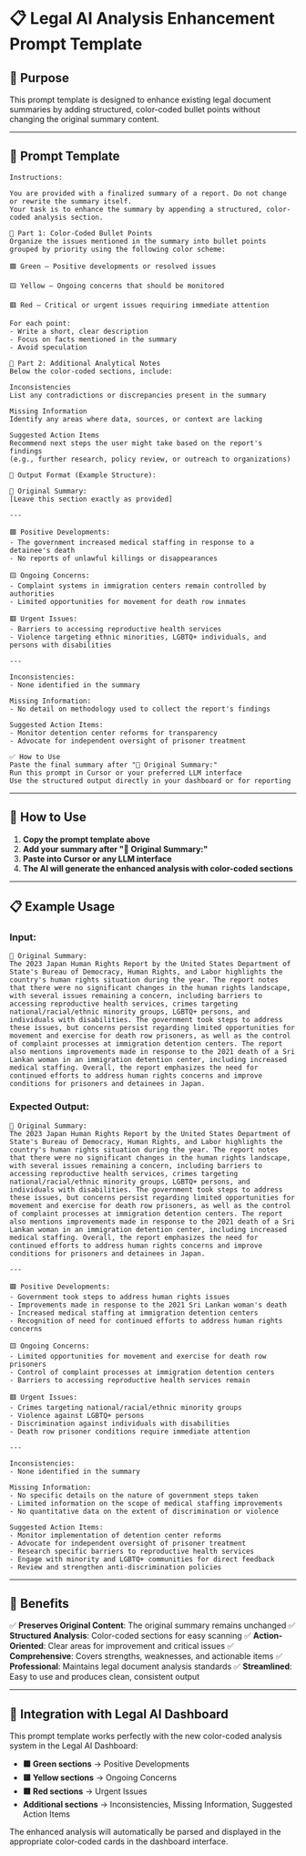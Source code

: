 # 📋 **Legal AI Analysis Enhancement Prompt Template**

## 🎯 **Purpose**
This prompt template is designed to enhance existing legal document summaries by adding structured, color-coded bullet points without changing the original summary content.

---

## 📝 **Prompt Template**

```
Instructions:

You are provided with a finalized summary of a report. Do not change or rewrite the summary itself.
Your task is to enhance the summary by appending a structured, color-coded analysis section.

🔹 Part 1: Color-Coded Bullet Points
Organize the issues mentioned in the summary into bullet points grouped by priority using the following color scheme:

🟩 Green – Positive developments or resolved issues

🟨 Yellow – Ongoing concerns that should be monitored

🟥 Red – Critical or urgent issues requiring immediate attention

For each point:
- Write a short, clear description
- Focus on facts mentioned in the summary
- Avoid speculation

🔹 Part 2: Additional Analytical Notes
Below the color-coded sections, include:

Inconsistencies
List any contradictions or discrepancies present in the summary

Missing Information
Identify any areas where data, sources, or context are lacking

Suggested Action Items
Recommend next steps the user might take based on the report's findings
(e.g., further research, policy review, or outreach to organizations)

🔹 Output Format (Example Structure):

📝 Original Summary:
[Leave this section exactly as provided]

---

🟩 Positive Developments:
- The government increased medical staffing in response to a detainee's death
- No reports of unlawful killings or disappearances

🟨 Ongoing Concerns:
- Complaint systems in immigration centers remain controlled by authorities
- Limited opportunities for movement for death row inmates

🟥 Urgent Issues:
- Barriers to accessing reproductive health services
- Violence targeting ethnic minorities, LGBTQ+ individuals, and persons with disabilities

---

Inconsistencies:
- None identified in the summary

Missing Information:
- No detail on methodology used to collect the report's findings

Suggested Action Items:
- Monitor detention center reforms for transparency
- Advocate for independent oversight of prisoner treatment

✅ How to Use
Paste the final summary after "📝 Original Summary:"
Run this prompt in Cursor or your preferred LLM interface
Use the structured output directly in your dashboard or for reporting
```

---

## 🔄 **How to Use**

1. **Copy the prompt template above**
2. **Add your summary after "📝 Original Summary:"**
3. **Paste into Cursor or any LLM interface**
4. **The AI will generate the enhanced analysis with color-coded sections**

---

## 📋 **Example Usage**

### **Input:**
```
📝 Original Summary:
The 2023 Japan Human Rights Report by the United States Department of State's Bureau of Democracy, Human Rights, and Labor highlights the country's human rights situation during the year. The report notes that there were no significant changes in the human rights landscape, with several issues remaining a concern, including barriers to accessing reproductive health services, crimes targeting national/racial/ethnic minority groups, LGBTQ+ persons, and individuals with disabilities. The government took steps to address these issues, but concerns persist regarding limited opportunities for movement and exercise for death row prisoners, as well as the control of complaint processes at immigration detention centers. The report also mentions improvements made in response to the 2021 death of a Sri Lankan woman in an immigration detention center, including increased medical staffing. Overall, the report emphasizes the need for continued efforts to address human rights concerns and improve conditions for prisoners and detainees in Japan.
```

### **Expected Output:**
```
📝 Original Summary:
The 2023 Japan Human Rights Report by the United States Department of State's Bureau of Democracy, Human Rights, and Labor highlights the country's human rights situation during the year. The report notes that there were no significant changes in the human rights landscape, with several issues remaining a concern, including barriers to accessing reproductive health services, crimes targeting national/racial/ethnic minority groups, LGBTQ+ persons, and individuals with disabilities. The government took steps to address these issues, but concerns persist regarding limited opportunities for movement and exercise for death row prisoners, as well as the control of complaint processes at immigration detention centers. The report also mentions improvements made in response to the 2021 death of a Sri Lankan woman in an immigration detention center, including increased medical staffing. Overall, the report emphasizes the need for continued efforts to address human rights concerns and improve conditions for prisoners and detainees in Japan.

---

🟩 Positive Developments:
- Government took steps to address human rights issues
- Improvements made in response to the 2021 Sri Lankan woman's death
- Increased medical staffing at immigration detention centers
- Recognition of need for continued efforts to address human rights concerns

🟨 Ongoing Concerns:
- Limited opportunities for movement and exercise for death row prisoners
- Control of complaint processes at immigration detention centers
- Barriers to accessing reproductive health services remain

🟥 Urgent Issues:
- Crimes targeting national/racial/ethnic minority groups
- Violence against LGBTQ+ persons
- Discrimination against individuals with disabilities
- Death row prisoner conditions require immediate attention

---

Inconsistencies:
- None identified in the summary

Missing Information:
- No specific details on the nature of government steps taken
- Limited information on the scope of medical staffing improvements
- No quantitative data on the extent of discrimination or violence

Suggested Action Items:
- Monitor implementation of detention center reforms
- Advocate for independent oversight of prisoner treatment
- Research specific barriers to reproductive health services
- Engage with minority and LGBTQ+ communities for direct feedback
- Review and strengthen anti-discrimination policies
```

---

## 🎯 **Benefits**

✅ **Preserves Original Content**: The original summary remains unchanged
✅ **Structured Analysis**: Color-coded sections for easy scanning
✅ **Action-Oriented**: Clear areas for improvement and critical issues
✅ **Comprehensive**: Covers strengths, weaknesses, and actionable items
✅ **Professional**: Maintains legal document analysis standards
✅ **Streamlined**: Easy to use and produces clean, consistent output

---

## 🚀 **Integration with Legal AI Dashboard**

This prompt template works perfectly with the new color-coded analysis system in the Legal AI Dashboard:

- **🟩 Green sections** → Positive Developments
- **🟨 Yellow sections** → Ongoing Concerns  
- **🟥 Red sections** → Urgent Issues
- **Additional sections** → Inconsistencies, Missing Information, Suggested Action Items

The enhanced analysis will automatically be parsed and displayed in the appropriate color-coded cards in the dashboard interface. 